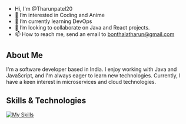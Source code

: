 ## 

- Hi, I'm @Tharunpatel20
- 👀 I’m interested in Coding and Anime
- 🌱 I’m currently learning DevOps
- 💞️ I’m looking to collaborate on Java and React projects.
- 📫 How to reach me, send an email to bonthalatharun@gmail.com


## About Me

I'm a software developer based in India. I enjoy working with Java and JavaScript, and I'm always eager to learn new technologies. Currently, I have a keen interest in microservices and cloud technologies.

## Skills & Technologies

[![My Skills](https://skillicons.dev/icons?i=java,spring,html,css,js,nodejs,react,express,git,github,linux,mysql,docker,aws,gcp&perline=8)](https://skillicons.dev)

<!--
**TharunPatel20/TharunPatel20** is a ✨ _special_ ✨ repository because its `README.md` (this file) appears on your GitHub profile.

Here are some ideas to get you started:

- 🔭 I’m currently working on ...
- 🌱 I’m currently learning ...
- 👯 I’m looking to collaborate on ...
- 🤔 I’m looking for help with ...
- 💬 Ask me about ...
- 📫 How to reach me: ...
- 😄 Pronouns: ...
- ⚡ Fun fact: ...
-->
